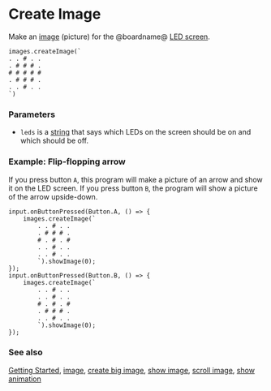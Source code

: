 # Create Image

Make an [image](/reference/images/image) (picture) for the @boardname@ [LED screen](/device/screen).

```sig
images.createImage(`
. . # . .
. # # # .
# # # # #
. # # # .
. . # . .
`)
```

### Parameters

* `leds` is a [string](/reference/types/string) that says which LEDs on the screen should be on and which should be off.

### Example: Flip-flopping arrow

If you press button `A`, this program will make a picture of an arrow and show it on the LED screen. If you press button `B`, the program will show a picture of the arrow upside-down.

```blocks
input.onButtonPressed(Button.A, () => {
    images.createImage(`
        . . # . .
        . # # # .
        # . # . #
        . . # . .
        . . # . .
        `).showImage(0);
});
input.onButtonPressed(Button.B, () => {
    images.createImage(`
        . . # . .
        . . # . .
        # . # . #
        . # # # .
        . . # . .
        `).showImage(0);
});
```

### See also

[Getting Started](/getting-started), [image](/reference/images/image), [create big image](/reference/images/create-big-image), [show image](/reference/images/show-image), [scroll image](/reference/images/scroll-image), [show animation](/reference/basic/show-animation)